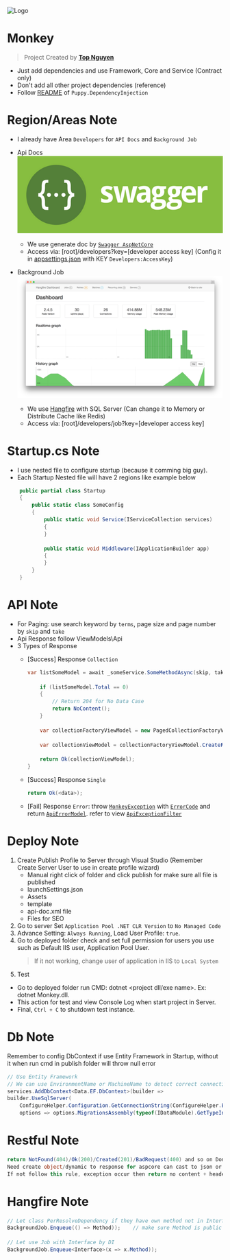 ﻿![Logo](favicon.ico)
# Monkey

> Project Created by [**Top Nguyen**](http://topnguyen.net)
- Just add dependencies and use Framework, Core and Service (Contract only)
- Don't add all other project dependencies (reference)
- Follow [README](../../Puppy/Puppy.DependencyInjection/Readme.md) of `Puppy.DependencyInjection`

# Region/Areas Note
- I already have Area `Developers` for `API Docs` and `Background Job`
- Api Docs
  ![Swagger Api Doc](ReadmeResource/Swagger_Api_Doc.png)
  + We use generate doc by [`Swagger AspNetCore`](https://github.com/domaindrivendev/Swashbuckle.AspNetCore)
  + Access via: [root]/developers?key=[developer access key] (Config it in [appsettings.json](appsettings.json) with KEY `Developers:AccessKey`)

- Background Job
  ![Backgroud Job Dashboard](ReadmeResource/Backgroud_Job_Dashboard.png)
  + We use [Hangfire](https://www.hangfire.io/) with SQL Server (Can change it to Memory or Distribute Cache like Redis)
  + Access via: [root]/developers/job?key=[developer access key]

# Startup.cs Note
- I use nested file to configure startup (because it comming big guy).
- Each Startup Nested file will have 2 regions like example below
```c#
    public partial class Startup
    {
        public static class SomeConfig
        {
            public static void Service(IServiceCollection services)
            {
            }

            public static void Middleware(IApplicationBuilder app)
            {
            }
        }
    }
```

# API Note

- For Paging: use search keyword by `terms`, page size and page number by `skip` and `take`
- Api Response follow ViewModels\Api
- 3 Types of Response
  + [Success] Response `Collection`
	```c#
	var listSomeModel = await _someService.SomeMethodAsync(skip, take, terms).ConfigureAwait(true);

		if (listSomeModel.Total == 0)
		{ 
			// Return 204 for No Data Case
			return NoContent();
		}

		var collectionFactoryViewModel = new PagedCollectionFactoryViewModel<SomeModel>(PlaceholderLinkViewModel.ToCollection("<Api Pattern Endpoint>", HttpMethod.Get.Method, new { skip, take, terms }), "<Api Pattern Endpoint>");

		var collectionViewModel = collectionFactoryViewModel.CreateFrom(listSomeModel.Data, skip, take, listSomeModel.Total);

		return Ok(collectionViewModel);
	}
	```    

  + [Success] Response `Single`
    ```c#
	return Ok(<data>);
	```
  + [Fail] Response `Error`: throw [`MonkeyException`](..\Monkey.Core\Exceptions\MonkeyException.cs) with [`ErrorCode`](..\Monkey.Core\Exceptions\ErrorCode.cs) and return [`ApiErrorModel`](ViewModels\Api\ApiErrorViewModel.cs). refer to view [`ApiExceptionFilter`](Filters\ApiExceptionFilter.cs)

# Deploy Note

1. Create Publish Profile to Server through Visual Studio (Remember Create Server User to use in create profile wizard)
   - Manual right click of folder and click publish for make sure all file is published
   - launchSettings.json
   - Assets
   - template
   - api-doc.xml file
   - Files for SEO
2. Go to server Set `Application Pool .NET CLR Version` to `No Managed Code`
3. Advance Setting: `Always Running`, Load User Profile: `true`.
4. Go to deployed folder check and set full permission for users you use such as Default IIS user, Application Pool User.
   > If it not working, change user of application in IIS to `Local System`
5. Test
  - Go to deployed folder run CMD: dotnet <project dll/exe name>. Ex: dotnet Monkey.dll.
  - This action for test and view Console Log when start project in Server.
  - Final, `Ctrl + C` to shutdown test instance.

# Db Note

Remember to config DbContext if use Entity Framework in Startup, without it when run cmd in publish folder will throw null error
```csharp
// Use Entity Framework
// We can use EnvironmentName or MachineName to detect correct connection string.
services.AddDbContext<Data.EF.DbContext>(builder =>
builder.UseSqlServer(
    ConfigureHelper.Configuration.GetConnectionString(ConfigureHelper.Environment.EnvironmentName),
    options => options.MigrationsAssembly(typeof(IDataModule).GetTypeInfo().Assembly.GetName().Name)));
```

# Restful Note

```csharp
return NotFound(404)/Ok(200)/Created(201)/BadRequest(400) and so on Don't put simple type like string or int ...
Need create object/dynamic to response for aspcore can cast to json or xml (because http request header is json or xml)
If not follow this rule, exception occur then return no content + header error
```

# Hangfire Note

```csharp
// Let class PerResolveDependency if they have own method not in Interfaces
BackgroundJob.Enqueue(() => Method));	 // make sure Method is public and allow access from external assembly.

// Let use Job with Interface by DI
BackgroundJob.Enqueue<Interface>(x => x.Method));
```